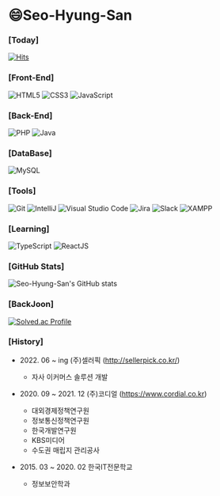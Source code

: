 # 😄Seo-Hyung-San 

### [Today]
[![Hits](https://hits.seeyoufarm.com/api/count/incr/badge.svg?url=https%3A%2F%2Fgithub.com%2FSeo-Hyung-San%2FSeo-Hyung-San&count_bg=%2379C83D&title_bg=%23555555&icon=&icon_color=%23E7E7E7&title=hits&edge_flat=false)](https://hits.seeyoufarm.com)

### [Front-End]
![HTML5](https://img.shields.io/badge/HTML5-E34F26.svg?&style=for-the-badge&logo=HTML5&logoColor=white)
![CSS3](https://img.shields.io/badge/CSS3-1572B6.svg?&style=for-the-badge&logo=CSS3&logoColor=white)
![JavaScript](https://img.shields.io/badge/JavaScript-F7DF1E.svg?&style=for-the-badge&logo=JavaScript&logoColor=white)

### [Back-End]
![PHP](https://img.shields.io/badge/PHP-4479A1.svg?&style=for-the-badge&logo=PHP&logoColor=white)
![Java](https://img.shields.io/badge/Java-F7DF1E.svg?&style=for-the-badge&logo=Java&logoColor=white)

### [DataBase]
![MySQL](https://img.shields.io/badge/MySQL-4479A1.svg?&style=for-the-badge&logo=MySQL&logoColor=white)

### [Tools]
![Git](https://img.shields.io/badge/Git-F05032.svg?&style=for-the-badge&logo=Git&logoColor=white)
![IntelliJ](https://img.shields.io/badge/IntelliJ-000000.svg?&style=for-the-badge&logo=IntelliJ%20IDEA&logoColor=white)
![Visual Studio Code](https://img.shields.io/badge/Visual%20Studio%20Code-007ACC.svg?&style=for-the-badge&logo=Visual%20Studio%20Code&logoColor=white)
![Jira](https://img.shields.io/badge/Jira-0052CC.svg?&style=for-the-badge&logo=Jira&logoColor=white)
![Slack](https://img.shields.io/badge/Slack-4A154B.svg?&style=for-the-badge&logo=Slack&logoColor=white)
![XAMPP](https://img.shields.io/badge/XAMPP-FB7A24.svg?&style=for-the-badge&logo=XAMPP&logoColor=white)

### [Learning]
![TypeScript](https://img.shields.io/badge/TypeScript-3178C6.svg?&style=for-the-badge&logo=TypeScript&logoColor=white)
![ReactJS](https://img.shields.io/badge/ReactJS-61DAFB.svg?&style=for-the-badge&logo=React&logoColor=white)

### [GitHub Stats]
![Seo-Hyung-San's GitHub stats](https://github-readme-stats.vercel.app/api?username=Seo-Hyung-San&show_icons=true&theme=dracula)

### [BackJoon]
[![Solved.ac Profile](http://mazassumnida.wtf/api/v2/generate_badge?boj=tjgudtks1)](https://solved.ac/tjgudtks1/)

### [History]
- 2022\. 06 ~ ing (주)셀러픽 (http://sellerpick.co.kr/)
  - 자사 이커머스 솔루션 개발
  
- 2020\. 09 ~ 2021. 12 (주)코디얼 (https://www.cordial.co.kr)
  - 대외경제정책연구원
  - 정보통신정책연구원
  - 한국개발연구원
  - KBS미디어
  - 수도권 매립지 관리공사
  
- 2015\. 03 ~ 2020. 02 한국IT전문학교
  - 정보보안학과
